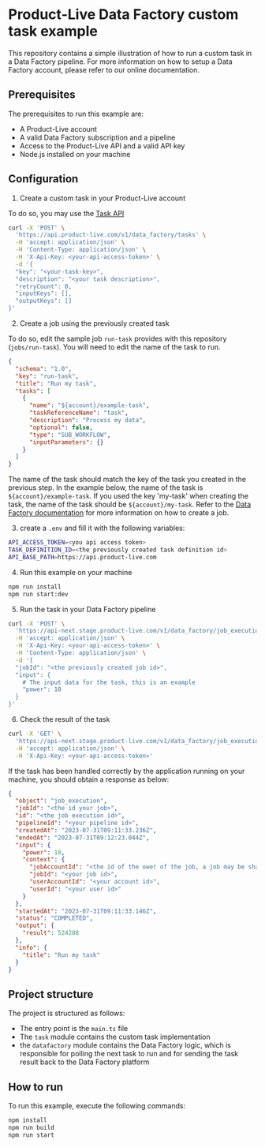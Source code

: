 # Product-Live Data Factory custom task example

This repository contains a simple illustration of how to run a custom task in a Data Factory pipeline. For more information on how to setup a Data Factory account, please refer to our online documentation.

## Prerequisites

The prerequisites to run this example are:

- A Product-Live account
- A valid Data Factory subscription and a pipeline
- Access to the Product-Live API and a valid API key
- Node.js installed on your machine

## Configuration

1. Create a custom task in your Product-Live account

To do so, you may use the [Task API](https://api.product-live.com/)

```bash
curl -X 'POST' \
  'https://api.product-live.com/v1/data_factory/tasks' \
  -H 'accept: application/json' \
  -H 'Content-Type: application/json' \
  -H 'X-Api-Key: <your-api-access-token>' \
  -d '{
  "key": "<your-task-key>",
  "description": "<your task description>",
  "retryCount": 0,
  "inputKeys": [],
  "outputKeys": []
}'
```

2. Create a job using the previously created task

To do so, edit the sample job `run-task` provides with this repository (`jobs/run-task`). You will need to edit the name of the task to run.

```json
{
  "schema": "1.0",
  "key": "run-task",
  "title": "Run my task",
  "tasks": [
    {
      "name": "${account}/example-task",
      "taskReferenceName": "task",
      "description": "Process my data",
      "optional": false,
      "type": "SUB_WORKFLOW",
      "inputParameters": {}
    }
  ]
}
```

The name of the task should match the key of the task you created in the previous step. In the example below, the name of the task is `${account}/example-task`. If you used the key 'my-task' when creating the task, the name of the task should be `${account}/my-task`. Refer to the [Data Factory documentation](https://learn.product-live.com/data-factory/tutorials/create-my-first-job/) for more information on how to create a job.

3. create a `.env` and fill it with the following variables:

```bash
API_ACCESS_TOKEN=<you api access token>
TASK_DEFINITION_ID=<the previously created task definition id>
API_BASE_PATH=https://api.product-live.com
```

4. Run this example on your machine

```bash
npm run install
npm run start:dev
```

5. Run the task in your Data Factory pipeline

```bash
curl -X 'POST' \
  'https://api-next.stage.product-live.com/v1/data_factory/job_executions' \
  -H 'accept: application/json' \
  -H 'X-Api-Key: <your-api-access-token>' \
  -H 'Content-Type: application/json' \
  -d '{
  "jobId": "<the previously created job id>",
  "input": {
    # The input data for the task, this is an example
    "power": 10
  }
}'
```

6. Check the result of the task

```bash
curl -X 'GET' \
  'https://api-next.stage.product-live.com/v1/data_factory/job_executions/<the id of the job execution created in the previous step>' \
  -H 'accept: application/json' \
  -H 'X-Api-Key: <your-api-access-token>'
```

If the task has been handled correctly by the application running on your machine, you should obtain a response as below:

```json
{
  "object": "job_execution",
  "jobId": "<the id your job>",
  "id": "<the job execution id>",
  "pipelineId": "<your pipeline id>",
  "createdAt": "2023-07-31T09:11:33.236Z",
  "endedAt": "2023-07-31T09:12:23.044Z",
  "input": {
    "power": 10,
    "context": {
      "jobAccountId": "<the id of the ower of the job, a job may be share with several accounts>",
      "jobId": "<your job id>",
      "userAccountId": "<your account id>",
      "userId": "<your user id>"
    }
  },
  "startedAt": "2023-07-31T09:11:33.146Z",
  "status": "COMPLETED",
  "output": {
    "result": 524288
  },
  "info": {
    "title": "Run my task"
  }
}
```

## Project structure

The project is structured as follows:

- The entry point is the `main.ts` file
- The `task` module contains the custom task implementation
- the `datafactory` module contains the Data Factory logic, which is responsible for polling the next task to run and for sending the task result back to the Data Factory platform

## How to run

To run this example, execute the following commands:

```bash
npm install
npm run build
npm run start
```
